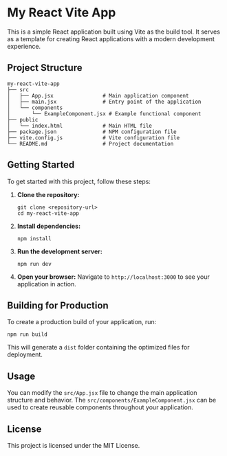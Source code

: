 # My React Vite App

This is a simple React application built using Vite as the build tool. It serves as a template for creating React applications with a modern development experience.

## Project Structure

```
my-react-vite-app
├── src
│   ├── App.jsx                # Main application component
│   ├── main.jsx               # Entry point of the application
│   └── components
│       └── ExampleComponent.jsx # Example functional component
├── public
│   └── index.html             # Main HTML file
├── package.json               # NPM configuration file
├── vite.config.js             # Vite configuration file
└── README.md                  # Project documentation
```

## Getting Started

To get started with this project, follow these steps:

1. **Clone the repository:**
   ```
   git clone <repository-url>
   cd my-react-vite-app
   ```

2. **Install dependencies:**
   ```
   npm install
   ```

3. **Run the development server:**
   ```
   npm run dev
   ```

4. **Open your browser:**
   Navigate to `http://localhost:3000` to see your application in action.

## Building for Production

To create a production build of your application, run:

```
npm run build
```

This will generate a `dist` folder containing the optimized files for deployment.

## Usage

You can modify the `src/App.jsx` file to change the main application structure and behavior. The `src/components/ExampleComponent.jsx` can be used to create reusable components throughout your application.

## License

This project is licensed under the MIT License.